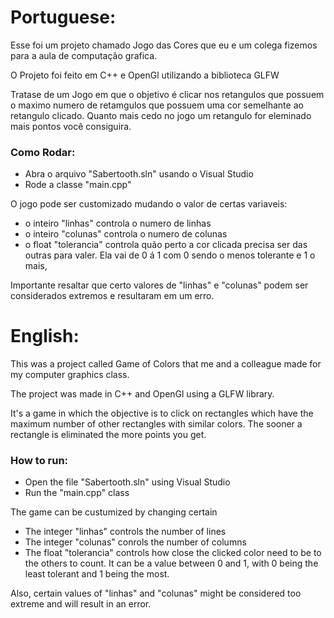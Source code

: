 # **Portuguese**:

Esse foi um projeto chamado Jogo das Cores que eu e um colega fizemos para a aula de computação grafica.

O Projeto foi feito em C++ e OpenGl utilizando a biblioteca GLFW

Tratase de um Jogo em que o objetivo é clicar nos retangulos que possuem o maximo numero de retamgulos que possuem uma cor semelhante ao  retangulo clicado.
Quanto mais cedo no jogo um retangulo for eleminado mais pontos você consiguira.

### Como Rodar:

- Abra o arquivo "Sabertooth.sln" usando o Visual Studio
- Rode a classe "main.cpp"

O jogo pode ser customizado mudando o valor de certas variaveis:

- o inteiro "linhas" controla o numero de linhas
- o inteiro "colunas" controla o numero de colunas
- o float "tolerancia" controla quão perto a cor clicada precisa ser das outras para valer. Ela vai de 0 á 1 com 0 sendo o menos tolerante e 1 o mais,

Importante resaltar que certo valores de "linhas" e "colunas" podem ser considerados extremos e resultaram em um erro.



# **English**:

This was a project called Game of Colors that me and a colleague made for my computer graphics class.

The project was made in C++ and OpenGl using a GLFW library.

It's a game in which the objective is to click on rectangles which have the maximum number of other rectangles with similar colors.
The sooner a rectangle is eliminated the more points you get.

### How to run:

- Open the file "Sabertooth.sln" using Visual Studio
- Run the "main.cpp" class

The game can be custumized by changing certain 

- The integer "linhas" controls the number of lines
- The integer "colunas" conrols the number of columns
- The float "tolerancia" controls how close the clicked color need to be to the others to count. It can be a value between 0 and 1, with 0 being the least tolerant and 1 being the most.

Also, certain values of "linhas" and "colunas" might be considered too extreme and will result in an error.

